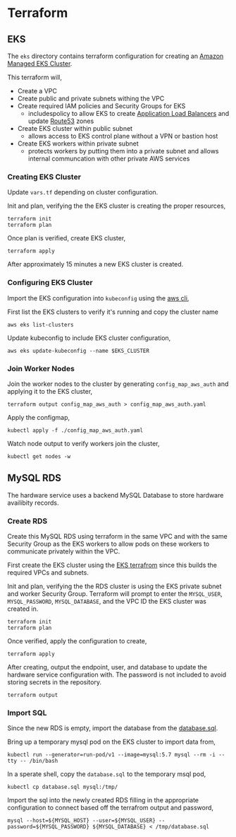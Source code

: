 # Terraform

## EKS

The `eks` directory contains terraform configuration for creating an [Amazon Managed EKS Cluster](https://aws.amazon.com/eks/).

This terraform will,

- Create a VPC
- Create public and private subnets withing the VPC
- Create required IAM policies and Security Groups for EKS
  - includespolicy to allow EKS to create [Application Load Balancers](https://aws.amazon.com/elasticloadbalancing/features/#Details_for_Elastic_Load_Balancing_Products) and update [Route53](https://aws.amazon.com/route53/) zones
- Create EKS cluster within public subnet
  - allows access to EKS control plane without a VPN or bastion host
- Create EKS workers within private subnet
  - protects workers by putting them into a private subnet and allows internal communcation with other private AWS services

### Creating EKS Cluster

Update `vars.tf` depending on cluster configuration.

Init and plan, verifying the the EKS cluster is creating the proper resources,

```
terraform init
terraform plan
```

Once plan is verified, create EKS cluster,

```
terraform apply
```

After approximately 15 minutes a new EKS cluster is created.

### Configuring EKS Cluster

Import the EKS configuration into `kubeconfig` using the [aws cli](https://aws.amazon.com/cli/),

First list the EKS clusters to verify it's running and copy the cluster name

```
aws eks list-clusters
```

Update kubeconfig to include EKS cluster configuration,

```
aws eks update-kubeconfig --name $EKS_CLUSTER
```

### Join Worker Nodes

Join the worker nodes to the cluster by generating `config_map_aws_auth` and applying it to the EKS cluster,

```
terraform output config_map_aws_auth > config_map_aws_auth.yaml
```

Apply the configmap,

```
kubectl apply -f ./config_map_aws_auth.yaml
```

Watch node output to verify workers join the cluster,

```
kubectl get nodes -w
```

## MySQL RDS

The hardware service uses a backend MySQL Database to store hardware availibity records.

### Create RDS

Create this MySQL RDS using terraform in the same VPC and with the same Security Group as the EKS workers to allow pods on these workers to communicate privately within the VPC.

First create the EKS cluster using the [EKS terrafrom](/eks) since this builds the required VPCs and subnets.

Init and plan, verifying the the RDS cluster is using the EKS private subnet and worker Security Group. Terraform will prompt to enter the `MYSQL_USER`, `MYSQL_PASSWORD`,  `MYSQL_DATABASE`, and the VPC ID the EKS cluster was created in.

```
terraform init
terraform plan
```

Once verified, apply the configuration to create,

```
terraform apply
```

After creating, output the endpoint, user, and database to update the hardware service configuration with. The password is not included to avoid storing secrets in the repository.

```
terraform output
```

### Import SQL

Since the new RDS is empty, import the database from the [database.sql](../database.sql).

Bring up a temporary mysql pod on the EKS cluster to import data from,

```
kubectl run --generator=run-pod/v1 --image=mysql:5.7 mysql --rm -i --tty -- /bin/bash
```

In a sperate shell, copy the `database.sql` to the temporary msql pod,

```
kubectl cp database.sql mysql:/tmp/
```

Import the sql into the newly created RDS filling in the appropriate configuration to connect based off the terrafrom output and password,

```
mysql --host=${MYSQL_HOST} --user=${MYSQL_USER} --password=${MYSQL_PASSWORD} ${MYSQL_DATABASE} < /tmp/database.sql
```
